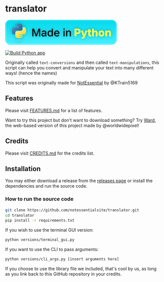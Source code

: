 # translator

![Made in Python badge](./images/made-in-python.svg)

[![Build Python app](https://github.com/notessentialsite/translator/actions/workflows/build.yml/badge.svg)](https://github.com/notessentialsite/translator/actions/workflows/build.yml)

Originally called `text-conversions` and then called `text-manipulations`, this script can help you convert and manipulate your text into many different ways! (hence the names)

This script was originally made for [NotEssential](https://notessential.blurry.gay) by @KTrain5169

## Features

Please visit [FEATURES.md](./FEATURES.md) for a list of features.

Want to try this project but don't want to download something? Try [Ward](https://ward.worldwidepixel.ca), the web-based version of this project made by @worldwidepixel!

## Credits

Please visit [CREDITS.md](./CREDITS.md) for the credits list.

## Installation

You may either download a release from the [releases page](https://github.com/notessentialsite/translator/releases) or install the dependencies and run the source code.

### How to run the source code

```bash
git clone https://github.com/notessentialsite/translator.git
cd translator
pip install -r requirements.txt
```
If you wish to use the terminal GUI version:
```bash
python versions/terminal_gui.py
```
If you want to use the CLI to pass arguments:
```bash
python versions/cli_args.py [insert arguments here]
```
If you choose to use the library file we included, that's cool by us, as long as you link back to this GitHub repository in your credits.
